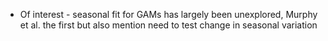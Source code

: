 * Of interest - seasonal fit for GAMs has largely been unexplored, Murphy et al. the first but also mention need to test change in seasonal variation